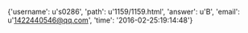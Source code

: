 {'username': u's0286', 'path': u'1159/1159.html', 'answer': u'B', 'email': u'1422440546@qq.com', 'time': '2016-02-25:19:14:48'}